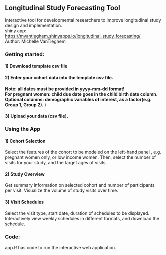 ## Longitudinal Study Forecasting Tool 

Interactive tool for developmental researchers to improve longitudinal study design and implementation. \
shiny app: https://mvantieghem.shinyapps.io/longitudinal_study_forecasting/ \
Author: Michelle VanTieghem



### Getting started:
#### 1) Download template csv file
#### 2) Enter your cohort data into the template csv file.
**Note: all dates must be provided in yyyy-mm-dd format!** \
**For pregnant women: child due date goes in the child birth date column.** \
**Optional columns: demographic variables of interest, as a factor(e.g. Group 1, Group 2).** \
#### 3) Upload your data (csv file).
### Using the App
#### 1) Cohort Selection
Select the features of the cohort to be modeled on the left-hand panel , e.g. pregnant women only, or low income women.
Then, select the number of visits for your study, and the target ages of visits.
#### 2) Study Overview
Get summary information on selected cohort and number of participants per visit.
Visualize the volume of study visits over time.
#### 3) Visit Schedules
Select the visit type, start date, duration of schedules to be displayed.
Interactively view weekly schedules in different formats, and download the schedule.

### Code: 
app.R has code to run the interactive web application. 
